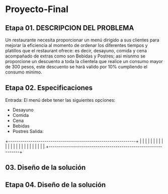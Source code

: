 # Proyecto-Final

## Etapa 01. DESCRIPCION DEL PROBLEMA

Un restaurante necesita proporcionar un menú dirigido a sus clientes para mejorar la eficiencia al momento de ordenar los diferentes tiempos y platillos que el restaurant ofrece: es decir, desayuno, comida y cena acompañado de extras como son Bebidas y Postres;  asi misnmo se proporcione un descuento a toda la clientela que realice un consumo mayor de 300 pesos, este descuento se hará valido por 10% cumpliendo el consumo minimo.



## Etapa 02. Especificaciones

Entrada: 
El menú debe tener las siguientes opciones:
- Desayuno
- Comida
- Cena
- Bebidas
- Postres
Salida:

+---------------------------------------------------------------+
|                                                               |
|                                                               |
|                                                               |
|                                                               |
|                                                               |
|                                                               |
|                                                               |
|                                                               |
|                                                               |
|                                                               |
|                                                               |
|                                                               |
+---------------------------------------------------------------+

## 03. Diseño de la solución



## Etapa 04. Diseño de la solución

